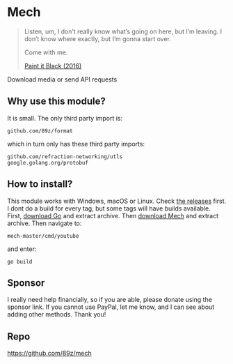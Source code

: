 # Mech

> Listen, um, I don’t really know what’s going on here, but I’m leaving. I
> don’t know where exactly, but I’m gonna start over.
>
> Come with me.
>
> [Paint it Black (2016)][1]

Download media or send API requests

## Why use this module?

It is small. The only third party import is:

~~~
github.com/89z/format
~~~

which in turn only has these third party imports:

~~~
github.com/refraction-networking/utls
google.golang.org/protobuf
~~~

## How to install?

This module works with Windows, macOS or Linux. Check [the releases][2] first.
I dont do a build for every tag, but some tags will have builds available.
First, [download Go][3] and extract archive. Then [download Mech][4] and
extract archive. Then navigate to:

~~~
mech-master/cmd/youtube
~~~

and enter:

~~~
go build
~~~

## Sponsor

I really need help financially, so if you are able, please donate using the
sponsor link. If you cannot use PayPal, let me know, and I can see about adding
other methods. Thank you!

## Repo

https://github.com/89z/mech

[1]://f002.backblazeb2.com/file/ql8mlh/Paint.It.Black.2016.mp4
[2]://github.com/89z/mech/releases
[3]://go.dev/dl
[4]://github.com/89z/mech/archive/refs/heads/master.zip

